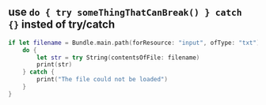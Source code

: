 
## use `do { try someThingThatCanBreak() } catch {}` insted of try/catch

```swift
if let filename = Bundle.main.path(forResource: "input", ofType: "txt") {
    do {
        let str = try String(contentsOfFile: filename)
        print(str)
    } catch {
        print("The file could not be loaded")
    }
}
```
